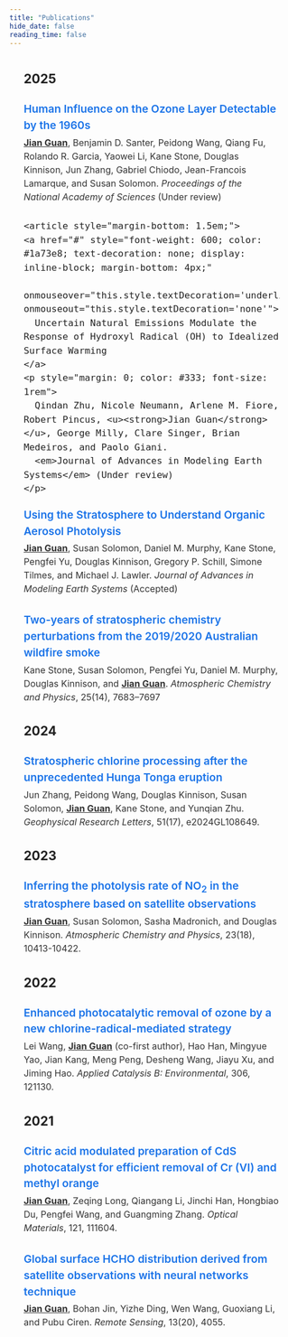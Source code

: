 ```yaml
---
title: "Publications"
hide_date: false
reading_time: false
---
```


<section style="font-family: -apple-system, BlinkMacSystemFont, 'Segoe UI', Roboto, Oxygen, Ubuntu, Cantarell, 'Open Sans', 'Helvetica Neue', sans-serif; font-size: 1.2rem; line-height: 1.5; color: #222; width: 90%; max-width: 1200px; margin: 2em auto;">
  <h3>2025</h3>
  <article style="margin-bottom: 1.5em;">
    <a href="#" style="font-weight: 600; color: #1a73e8; text-decoration: none; display: inline-block; margin-bottom: 4px;"
      onmouseover="this.style.textDecoration='underline'" onmouseout="this.style.textDecoration='none'">
      Human Influence on the Ozone Layer Detectable by the 1960s
    </a>
    <p style="margin: 0; color: #333;font-size: 1rem">
      <u><strong>Jian Guan</strong></u>, Benjamin D. Santer, Peidong Wang, Qiang Fu, Rolando R. Garcia, Yaowei Li, Kane Stone, Douglas Kinnison, Jun Zhang, Gabriel Chiodo, Jean-Francois Lamarque, and Susan Solomon.
      <em>Proceedings of the National Academy of Sciences</em> (Under review)
    </p>
  </article>

    <article style="margin-bottom: 1.5em;">
    <a href="#" style="font-weight: 600; color: #1a73e8; text-decoration: none; display: inline-block; margin-bottom: 4px;"
      onmouseover="this.style.textDecoration='underline'" onmouseout="this.style.textDecoration='none'">
      Uncertain Natural Emissions Modulate the Response of Hydroxyl Radical (OH) to Idealized Surface Warming
    </a>
    <p style="margin: 0; color: #333; font-size: 1rem">
      Qindan Zhu, Nicole Neumann, Arlene M. Fiore, Robert Pincus, <u><strong>Jian Guan</strong></u>, George Milly, Clare Singer, Brian Medeiros, and Paolo Giani. 
      <em>Journal of Advances in Modeling Earth Systems</em> (Under review)
    </p>
  </article>
  
  <article style="margin-bottom: 1.5em;">
    <a href="https://essopenarchive.org/doi/full/10.22541/essoar.174585008.87516680" style="font-weight: 600; color: #1a73e8; text-decoration: none; display: inline-block; margin-bottom: 4px;"
      onmouseover="this.style.textDecoration='underline'" onmouseout="this.style.textDecoration='none'">
      Using the Stratosphere to Understand Organic Aerosol Photolysis
    </a>
    <p style="margin: 0; color: #333;font-size: 1rem">
      <u><strong>Jian Guan</strong></u>, Susan Solomon, Daniel M. Murphy, Kane Stone, Pengfei Yu, Douglas Kinnison,
    Gregory P. Schill, Simone Tilmes, and Michael J. Lawler.
      <em>Journal of Advances in Modeling Earth Systems</em> (Accepted)
    </p>
  </article>

  <article style="margin-bottom: 1.5em;">
    <a href="https://doi.org/10.5194/acp-25-7683-2025" style="font-weight: 600; color: #1a73e8; text-decoration: none; display: inline-block; margin-bottom: 4px;"
      onmouseover="this.style.textDecoration='underline'" onmouseout="this.style.textDecoration='none'">
      Two-years of stratospheric chemistry perturbations from the 2019/2020 Australian wildfire smoke
    </a>
    <p style="margin: 0; color: #333;font-size: 1rem">
      Kane Stone, Susan Solomon, Pengfei Yu, Daniel M. Murphy, Douglas Kinnison, and <u><strong>Jian Guan</strong></u>. 
      <em>Atmospheric Chemistry and Physics</em>, 25(14), 7683–7697
    </p>
  </article>
  <h3>2024</h3>
    <article style="margin-bottom: 1.5em;">
      <a href="https://doi.org/10.1029/2024GL108649" style="font-weight: 600; color: #1a73e8; text-decoration: none; display: inline-block; margin-bottom: 4px;"
        onmouseover="this.style.textDecoration='underline'" onmouseout="this.style.textDecoration='none'">
        Stratospheric chlorine processing after the unprecedented Hunga Tonga eruption
      </a>
      <p style="margin: 0; color: #333; font-size: 1rem">
        Jun Zhang, Peidong Wang, Douglas Kinnison, Susan Solomon, <u><strong>Jian Guan</strong></u>, Kane Stone, and Yunqian Zhu. 
        <em>Geophysical Research Letters</em>, 51(17), e2024GL108649.
      </p>
    </article>
  <h3>2023</h3>
    <article style="margin-bottom: 1.5em;">
      <a href="https://doi.org/10.5194/acp-23-10413-2023" style="font-weight: 600; color: #1a73e8; text-decoration: none; display: inline-block; margin-bottom: 4px;"
        onmouseover="this.style.textDecoration='underline'" onmouseout="this.style.textDecoration='none'">
        Inferring the photolysis rate of NO<sub>2</sub> in the stratosphere based on satellite observations
      </a>
      <p style="margin: 0; color: #333;font-size: 1rem">
        <u><strong>Jian Guan</strong></u>, Susan Solomon, Sasha Madronich, and Douglas Kinnison. 
        <em>Atmospheric Chemistry and Physics</em>, 23(18), 10413-10422.
      </p>
    </article>
<h3>2022</h3>
  <article style="margin-bottom: 1.5em;">
    <a href="https://doi.org/10.1016/j.apcatb.2022.121130" style="font-weight: 600; color: #1a73e8; text-decoration: none; display: inline-block; margin-bottom: 4px;"
      onmouseover="this.style.textDecoration='underline'" onmouseout="this.style.textDecoration='none'">
      Enhanced photocatalytic removal of ozone by a new chlorine-radical-mediated strategy
    </a>
    <p style="margin: 0; color: #333;font-size: 1rem">
      Lei Wang, <u><strong>Jian Guan</strong></u> (co-first author), Hao Han, Mingyue Yao, Jian Kang, Meng Peng, Desheng Wang, Jiayu Xu, and Jiming Hao. 
      <em>Applied Catalysis B: Environmental</em>, 306, 121130.
    </p>
  </article>
<h3>2021</h3>
  <article style="margin-bottom: 1.5em;">
    <a href="https://doi.org/10.1016/j.optmat.2021.111604" style="font-weight: 600; color: #1a73e8; text-decoration: none; display: inline-block; margin-bottom: 4px;"
      onmouseover="this.style.textDecoration='underline'" onmouseout="this.style.textDecoration='none'">
      Citric acid modulated preparation of CdS photocatalyst for efficient removal of Cr (VI) and methyl orange
    </a>
    <p style="margin: 0; color: #333;font-size: 1rem">
      <u><strong>Jian Guan</strong></u>, Zeqing Long, Qiangang Li, Jinchi Han, Hongbiao Du, Pengfei Wang, and Guangming Zhang. 
      <em>Optical Materials</em>, 121, 111604.
    </p>
  </article>

<article style="margin-bottom: 1.5em;">
  <a href="https://doi.org/10.3390/rs13204055" style="font-weight: 600; color: #1a73e8; text-decoration: none; display: inline-block; margin-bottom: 4px;"
    onmouseover="this.style.textDecoration='underline'" onmouseout="this.style.textDecoration='none'">
    Global surface HCHO distribution derived from satellite observations with neural networks technique
  </a>
  <p style="margin: 0; color: #333;font-size: 1rem">
    <u><strong>Jian Guan</strong></u>, Bohan Jin, Yizhe Ding, Wen Wang, Guoxiang Li, and Pubu Ciren.
    <em>Remote Sensing</em>, 13(20), 4055.
  </p>
</article>

</section>
